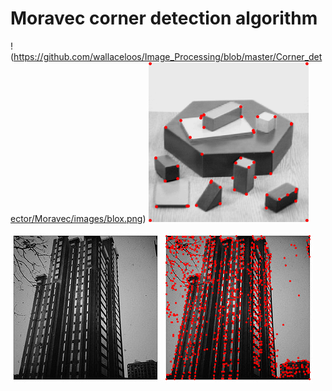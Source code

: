 
# Moravec corner detection algorithm

!(https://github.com/wallaceloos/Image_Processing/blob/master/Corner_detector/Moravec/images/blox.png)
![alt text](https://github.com/wallaceloos/Image_Processing/blob/master/Corner_detector/Moravec/images/img7x7_t12000.png)

![alt text](https://github.com/wallaceloos/Image_Processing/blob/master/Corner_detector/Moravec/images/predio.jpg)
![alt text](https://github.com/wallaceloos/Image_Processing/blob/master/Corner_detector/Moravec/images/img3x3_t850.png)
